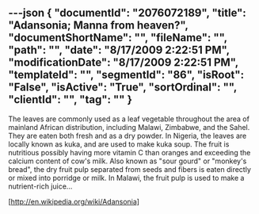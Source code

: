 ---json
{
  "documentId": "2076072189",
  "title": "Adansonia; Manna from heaven?",
  "documentShortName": "",
  "fileName": "",
  "path": "",
  "date": "8/17/2009 2:22:51 PM",
  "modificationDate": "8/17/2009 2:22:51 PM",
  "templateId": "",
  "segmentId": "86",
  "isRoot": "False",
  "isActive": "True",
  "sortOrdinal": "",
  "clientId": "",
  "tag": ""
}
---

The leaves are commonly used as a leaf vegetable throughout the area of mainland African distribution, including Malawi, Zimbabwe, and the Sahel. They are eaten both fresh and as a dry powder. In Nigeria, the leaves are locally known as kuka, and are used to make kuka soup. The fruit is nutritious possibly having more vitamin C than oranges and exceeding the calcium content of cow's milk. Also known as &quot;sour gourd&quot; or &quot;monkey's bread&quot;, the dry fruit pulp separated from seeds and fibers is eaten directly or mixed into porridge or milk. In Malawi, the fruit pulp is used to make a nutrient-rich juice…

[http://en.wikipedia.org/wiki/Adansonia]
